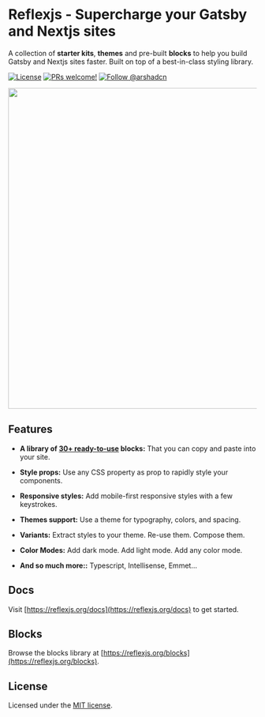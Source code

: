 # Reflexjs - Supercharge your Gatsby and Nextjs sites

A collection of <strong>starter kits</strong>, <strong>themes</strong> and pre-built <strong>blocks</strong> to help you build Gatsby and Nextjs sites faster. Built on top of a best-in-class styling library.

<p>
  <a href="https://github.com/reflexjs/reflex/blob/master/LICENSE"><img src="https://img.shields.io/npm/l/@arshad/gatsby-theme-phoenix.svg" alt="License"></a>
  <a href="https://github.com/reflexjs/reflex/pulls"><img src="https://img.shields.io/badge/PRs-welcome-brightgreen.svg" alt="PRs welcome!" /></a>
  <a href="https://twitter.com/arshadcn"><img src="https://img.shields.io/badge/Follow-%40arshadcn-1da1f2" alt="Follow @arshadcn" /></a>
</p>

<img src="https://arshad.io/uploads/reflexjs.gif" width="650" />

## Features

- **A library of [30+ ready-to-use](https://reflexjs.org/library/blocks/) blocks:** That you can copy and paste into your site.
- **Style props:** Use any CSS property as prop to rapidly style your components.
- **Responsive styles:** Add mobile-first responsive styles with a few keystrokes.
- **Themes support:** Use a theme for typography, colors, and spacing.
- **Variants:** Extract styles to your theme. Re-use them. Compose them.
- **Color Modes:** Add dark mode. Add light mode. Add any color mode.

- **And so much more::** Typescript, Intellisense, Emmet...

## Docs

Visit [https://reflexjs.org/docs](https://reflexjs.org/docs) to get started.

## Blocks

Browse the blocks library at [https://reflexjs.org/blocks](https://reflexjs.org/blocks).

## License

Licensed under the [MIT license](https://github.com/reflexjs/reflex/blob/master/LICENSE).
